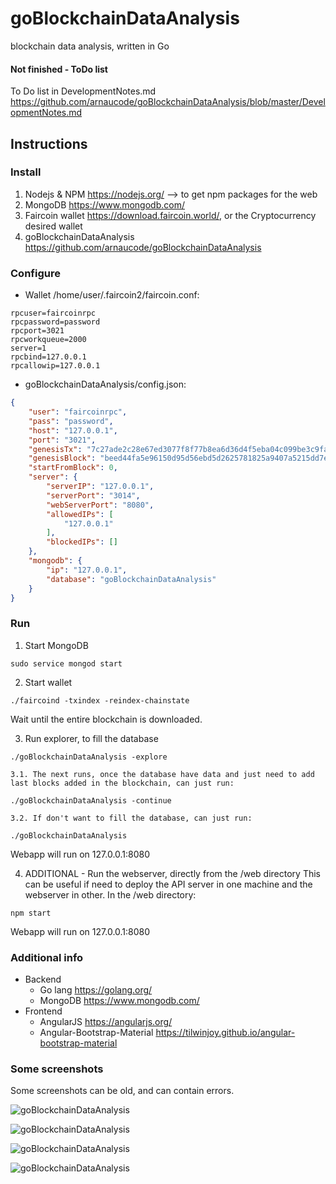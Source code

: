 # goBlockchainDataAnalysis
blockchain data analysis, written in Go

#### Not finished - ToDo list
To Do list in DevelopmentNotes.md https://github.com/arnaucode/goBlockchainDataAnalysis/blob/master/DevelopmentNotes.md

## Instructions

### Install
1. Nodejs & NPM https://nodejs.org/ --> to get npm packages for the web
2. MongoDB https://www.mongodb.com/
3. Faircoin wallet https://download.faircoin.world/, or the Cryptocurrency desired wallet
4. goBlockchainDataAnalysis https://github.com/arnaucode/goBlockchainDataAnalysis

### Configure
- Wallet /home/user/.faircoin2/faircoin.conf:
```
rpcuser=faircoinrpc
rpcpassword=password
rpcport=3021
rpcworkqueue=2000
server=1
rpcbind=127.0.0.1
rpcallowip=127.0.0.1
```

- goBlockchainDataAnalysis/config.json:
```json
{
    "user": "faircoinrpc",
    "pass": "password",
    "host": "127.0.0.1",
    "port": "3021",
	"genesisTx": "7c27ade2c28e67ed3077f8f77b8ea6d36d4f5eba04c099be3c9faa9a4a04c046",
	"genesisBlock": "beed44fa5e96150d95d56ebd5d2625781825a9407a5215dd7eda723373a0a1d7",
    "startFromBlock": 0,
    "server": {
        "serverIP": "127.0.0.1",
        "serverPort": "3014",
        "webServerPort": "8080",
        "allowedIPs": [
            "127.0.0.1"
        ],
        "blockedIPs": []
    },
    "mongodb": {
        "ip": "127.0.0.1",
        "database": "goBlockchainDataAnalysis"
    }
}
```

### Run

1. Start MongoDB
```
sudo service mongod start
```

2. Start wallet
```
./faircoind -txindex -reindex-chainstate
```
Wait until the entire blockchain is downloaded.

3. Run explorer, to fill the database
```
./goBlockchainDataAnalysis -explore
```

    3.1. The next runs, once the database have data and just need to add last blocks added in the blockchain, can just run:
```
./goBlockchainDataAnalysis -continue
```

    3.2. If don't want to fill the database, can just run:
```
./goBlockchainDataAnalysis
```

Webapp will run on 127.0.0.1:8080

4. ADDITIONAL - Run the webserver, directly from the /web directory
This can be useful if need to deploy the API server in one machine and the webserver in other.
In the /web directory:
```
npm start
```
Webapp will run on 127.0.0.1:8080



### Additional info
- Backend
    - Go lang https://golang.org/
    - MongoDB https://www.mongodb.com/
- Frontend
    - AngularJS https://angularjs.org/
    - Angular-Bootstrap-Material https://tilwinjoy.github.io/angular-bootstrap-material


### Some screenshots
Some screenshots can be old, and can contain errors.

![goBlockchainDataAnalysis](https://raw.githubusercontent.com/arnaucode/goBlockchainDataAnalysis/master/screenshots/goBlockchainDataAnalysis00.png "goBlockchainDataAnalysis")

![goBlockchainDataAnalysis](https://raw.githubusercontent.com/arnaucode/goBlockchainDataAnalysis/master/screenshots/goBlockchainDataAnalysis01.png "goBlockchainDataAnalysis")

![goBlockchainDataAnalysis](https://raw.githubusercontent.com/arnaucode/goBlockchainDataAnalysis/master/screenshots/goBlockchainDataAnalysis02.png "goBlockchainDataAnalysis")

![goBlockchainDataAnalysis](https://raw.githubusercontent.com/arnaucode/goBlockchainDataAnalysis/master/screenshots/goBlockchainDataAnalysis03.gif "goBlockchainDataAnalysis")
